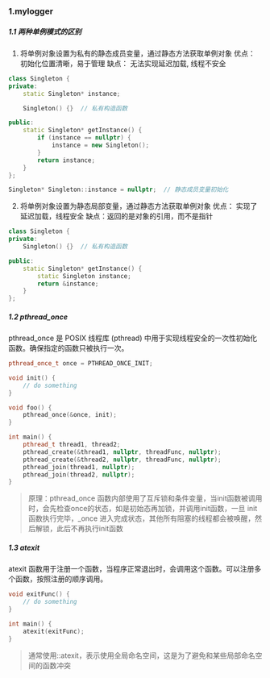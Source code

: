### 1.mylogger
##### 1.1 两种单例模式的区别
1. 将单例对象设置为私有的静态成员变量，通过静态方法获取单例对象
优点： 初始化位置清晰，易于管理
缺点： 无法实现延迟加载, 线程不安全
```cpp
class Singleton {
private:
    static Singleton* instance;

    Singleton() {}  // 私有构造函数

public:
    static Singleton* getInstance() {
        if (instance == nullptr) {
            instance = new Singleton();
        }
        return instance;
    }
};

Singleton* Singleton::instance = nullptr;  // 静态成员变量初始化
```

2. 将单例对象设置为静态局部变量，通过静态方法获取单例对象
优点： 实现了延迟加载，线程安全
缺点：返回的是对象的引用，而不是指针
```cpp
class Singleton {
private:
    Singleton() {}  // 私有构造函数

public:
    static Singleton* getInstance() {
        static Singleton instance;
        return &instance;
    }
};
```

##### 1.2 pthread_once
pthread_once 是 POSIX 线程库 (pthread) 中用于实现线程安全的一次性初始化函数。确保指定的函数只被执行一次。
```cpp
pthread_once_t once = PTHREAD_ONCE_INIT;

void init() {
    // do something
}

void foo() {
    pthread_once(&once, init);
}

int main() {
    pthread_t thread1, thread2; 
    pthread_create(&thread1, nullptr, threadFunc, nullptr); 
    pthread_create(&thread2, nullptr, threadFunc, nullptr); 
    pthread_join(thread1, nullptr); 
    pthread_join(thread2, nullptr);
}
```
> 原理：pthread_once 函数内部使用了互斥锁和条件变量，当init函数被调用时，会先检查once的状态，如是初始态再加锁，并调用init函数，一旦 init 函数执行完毕，_once 进入完成状态，其他所有阻塞的线程都会被唤醒，然后解锁，此后不再执行init函数

##### 1.3 atexit
atexit 函数用于注册一个函数，当程序正常退出时，会调用这个函数。可以注册多个函数，按照注册的顺序调用。
```cpp
void exitFunc() {
    // do something
}

int main() {
    atexit(exitFunc);
}
```
> 通常使用::atexit，表示使用全局命名空间，这是为了避免和某些局部命名空间的函数冲突